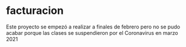 # facturacion
Este proyecto se empezó a realizar a finales de febrero pero no se pudo acabar porque las clases se suspendieron por el Coronavirus en marzo 2021
